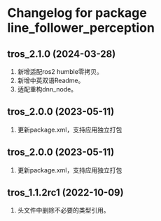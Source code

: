 # Changelog for package line_follower_perception

tros_2.1.0 (2024-03-28)
------------------
1. 新增适配ros2 humble零拷贝。
2. 新增中英双语Readme。
3. 适配重构dnn_node。

tros_2.0.0 (2023-05-11)
------------------
1. 更新package.xml，支持应用独立打包

tros_2.0.0 (2023-05-11)
------------------
1. 更新package.xml，支持应用独立打包

tros_1.1.2rc1 (2022-10-09)
------------------
1. 头文件中删除不必要的类型引用。
